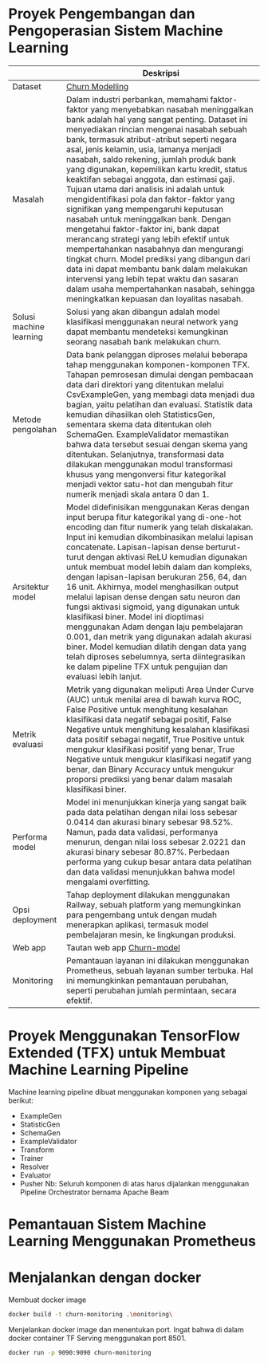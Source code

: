 # Proyek Pengembangan dan Pengoperasian Sistem Machine Learning

| | Deskripsi |
| ----------- | ----------- |
| Dataset | [Churn Modelling](https://www.kaggle.com/datasets/shrutimechlearn/churn-modelling/data) |
| Masalah | Dalam industri perbankan, memahami faktor-faktor yang menyebabkan nasabah meninggalkan bank adalah hal yang sangat penting. Dataset ini menyediakan rincian mengenai nasabah sebuah bank, termasuk atribut-atribut seperti negara asal, jenis kelamin, usia, lamanya menjadi nasabah, saldo rekening, jumlah produk bank yang digunakan, kepemilikan kartu kredit, status keaktifan sebagai anggota, dan estimasi gaji. Tujuan utama dari analisis ini adalah untuk mengidentifikasi pola dan faktor-faktor yang signifikan yang mempengaruhi keputusan nasabah untuk meninggalkan bank. Dengan mengetahui faktor-faktor ini, bank dapat merancang strategi yang lebih efektif untuk mempertahankan nasabahnya dan mengurangi tingkat churn. Model prediksi yang dibangun dari data ini dapat membantu bank dalam melakukan intervensi yang lebih tepat waktu dan sasaran dalam usaha mempertahankan nasabah, sehingga meningkatkan kepuasan dan loyalitas nasabah. |
| Solusi machine learning | Solusi yang akan dibangun adalah model klasifikasi menggunakan neural network yang dapat membantu mendeteksi kemungkinan seorang nasabah bank melakukan churn. |
| Metode pengolahan | Data bank pelanggan diproses melalui beberapa tahap menggunakan komponen-komponen TFX. Tahapan pemrosesan dimulai dengan pembacaan data dari direktori yang ditentukan melalui CsvExampleGen, yang membagi data menjadi dua bagian, yaitu pelatihan dan evaluasi. Statistik data kemudian dihasilkan oleh StatisticsGen, sementara skema data ditentukan oleh SchemaGen. ExampleValidator memastikan bahwa data tersebut sesuai dengan skema yang ditentukan. Selanjutnya, transformasi data dilakukan menggunakan modul transformasi khusus yang mengonversi fitur kategorikal menjadi vektor satu-hot dan mengubah fitur numerik menjadi skala antara 0 dan 1. |
| Arsitektur model | Model didefinisikan menggunakan Keras dengan input berupa fitur kategorikal yang di-one-hot encoding dan fitur numerik yang telah diskalakan. Input ini kemudian dikombinasikan melalui lapisan concatenate. Lapisan-lapisan dense berturut-turut dengan aktivasi ReLU kemudian digunakan untuk membuat model lebih dalam dan kompleks, dengan lapisan-lapisan berukuran 256, 64, dan 16 unit. Akhirnya, model menghasilkan output melalui lapisan dense dengan satu neuron dan fungsi aktivasi sigmoid, yang digunakan untuk klasifikasi biner. Model ini dioptimasi menggunakan Adam dengan laju pembelajaran 0.001, dan metrik yang digunakan adalah akurasi biner. Model kemudian dilatih dengan data yang telah diproses sebelumnya, serta diintegrasikan ke dalam pipeline TFX untuk pengujian dan evaluasi lebih lanjut. |
| Metrik evaluasi | Metrik yang digunakan meliputi Area Under Curve (AUC) untuk menilai area di bawah kurva ROC, False Positive untuk menghitung kesalahan klasifikasi data negatif sebagai positif, False Negative untuk menghitung kesalahan klasifikasi data positif sebagai negatif, True Positive untuk mengukur klasifikasi positif yang benar, True Negative untuk mengukur klasifikasi negatif yang benar, dan Binary Accuracy untuk mengukur proporsi prediksi yang benar dalam masalah klasifikasi biner. |
| Performa model | Model ini menunjukkan kinerja yang sangat baik pada data pelatihan dengan nilai loss sebesar 0.0414 dan akurasi binary sebesar 98.52%. Namun, pada data validasi, performanya menurun, dengan nilai loss sebesar 2.0221 dan akurasi binary sebesar 80.87%. Perbedaan performa yang cukup besar antara data pelatihan dan data validasi menunjukkan bahwa model mengalami overfitting. |
| Opsi deployment | Tahap deployment dilakukan menggunakan Railway, sebuah platform yang memungkinkan para pengembang untuk dengan mudah menerapkan aplikasi, termasuk model pembelajaran mesin, ke lingkungan produksi. |
| Web app | Tautan web app [Churn-model](https://churn-modelling-pipeline-production.up.railway.app/v1/models/churn-model/metadata)|
| Monitoring | Pemantauan layanan ini dilakukan menggunakan Prometheus, sebuah layanan sumber terbuka. Hal ini memungkinkan pemantauan perubahan, seperti perubahan jumlah permintaan, secara efektif. |

# Proyek Menggunakan TensorFlow Extended (TFX) untuk Membuat Machine Learning Pipeline
Machine learning pipeline dibuat menggunakan komponen yang sebagai berikut:
- ExampleGen
- StatisticGen
- SchemaGen
- ExampleValidator
- Transform
- Trainer
- Resolver
- Evaluator
- Pusher
Nb: Seluruh komponen di atas harus dijalankan menggunakan Pipeline Orchestrator bernama Apache Beam

# Pemantauan Sistem Machine Learning Menggunakan Prometheus

# Menjalankan dengan docker

Membuat docker image 

```bash
docker build -t churn-monitoring .\monitoring\
```

Menjelankan docker image dan menentukan port. Ingat bahwa di dalam docker container TF Serving menggunakan port 8501.

```bash
docker run -p 9090:9090 churn-monitoring  
```
